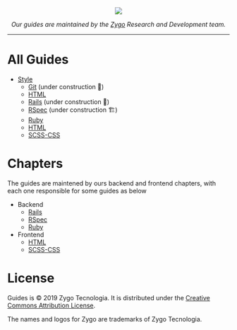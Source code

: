 <div align="center">
  <img src="https://v.fastcdn.co/t/a849570b/f5766d1d/1569515960-40045796-118x72-logo.png">
  <p><i>Our guides are maintained by the <a href="zygotecnologia.com">Zygo</a> Research and Development team.</i></p>
</div>

---



# All Guides
* [Style](./style)
  * [Git](./style/git) (under construction 🚜)
  * [HTML](./style/html)
  * [Rails](./style/rails) (under construction 🚧)
  * [RSpec](./style/rspec) (under construction 🏗)
  * [Ruby](./style/ruby)
  * [HTML](./style/html)
  * [SCSS-CSS](./style/scss-css)

# Chapters
The guides are maintened by ours backend and frontend chapters, with each one responsible for some guides as below

* Backend
  * [Rails](./style/rails)
  * [RSpec](./style/rspec)
  * [Ruby](./style/ruby)
* Frontend
  * [HTML](./style/html)
  * [SCSS-CSS](./style/scss-css)

# License

Guides is © 2019 Zygo Tecnologia. It is distributed under the [Creative Commons
Attribution License](https://creativecommons.org/licenses/by/4.0/).

The names and logos for Zygo are trademarks of Zygo Tecnologia.
